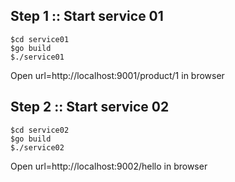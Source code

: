 ## Step 1 :: Start service 01

```
$cd service01
$go build
$./service01
```

Open url=http://localhost:9001/product/1 in browser

## Step 2 :: Start service 02

```
$cd service02
$go build
$./service02
```

Open url=http://localhost:9002/hello in browser

